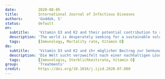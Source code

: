 ```yaml
---
date:          2020-08-05
title:         International Journal of Infectious Diseases
authors:       'Goddek, S'
status:        default
en:
  subtitle:    'Vitamin D3 and K2 and their potential contribution to reducing the COVID-19 mortality rate'
  description: 'The world is desperately seeking for a sustainable solution to combat the coronavirus strain SARS-CoV-2 (COVID-19). Recent research indicated that optimizing Vitamin D blood levels could offer a solution approach that promises a heavily reduced fatality rate as well as solving the public health problem of counteracting the general vitamin D deficiency. This paper dived into the immunoregulatory effects of supplementing Vitamin D3 by elaborating a causal loop diagram. Together with D3, vitamin K2 and magnesium should be supplemented to prevent long-term health risks. Follow up clinical randomized trials are required to verify the current circumstantial evidence.'
  tags:        [Immunology, Mortality rate, Vitamin D]
de:
  subtitle:    'Vitamin D3 und K2 und ihr möglicher Beitrag zur Senkung der COVID-19-Sterblichkeitsrate'
  description: 'Die Welt sucht verzweifelt nach einer nachhaltigen Lösung zur Bekämpfung des Coronavirus-Stammes SARS-CoV-2 (COVID-19). Jüngste Forschungsergebnisse deuten darauf hin, dass die Optimierung des Vitamin-D-Blutspiegels einen Lösungsansatz bieten könnte, der eine stark reduzierte Sterblichkeitsrate verspricht und gleichzeitig das Problem der öffentlichen Gesundheit löst, dem allgemeinen Vitamin-D-Mangel entgegenzuwirken. In diesem Beitrag wurden die immunregulatorischen Auswirkungen einer Vitamin-D3-Supplementierung anhand eines Kausalverlaufs untersucht. Zusammen mit D3 sollten Vitamin K2 und Magnesium supplementiert werden, um langfristige Gesundheitsrisiken zu vermeiden. Klinische randomisierte Folgestudien sind erforderlich, um die derzeitigen Indizien zu verifizieren.' 
  tags:        [Immunologie, Sterblichkeitsrate, Vitamin D]
group:         'Treatments'
credit:        https://doi.org/10.1016/j.ijid.2020.07.080
---
```

